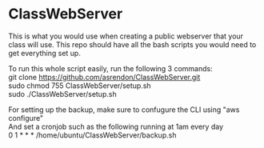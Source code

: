 # ClassWebServer

This is what you would use when creating a public webserver that your class will use. This repo should have all the bash scripts you would need to get everything set up.  
  

To run this whole script easily, run the following 3 commands:  
git clone https://github.com/asrendon/ClassWebServer.git  
sudo chmod 755 ClassWebServer/setup.sh  
sudo ./ClassWebServer/setup.sh  

For setting up the backup, make sure to confugure the CLI using "aws configure"  
And set a cronjob such as the following running at 1am every day  
0 1 * * * /home/ubuntu/ClassWebServer/backup.sh
